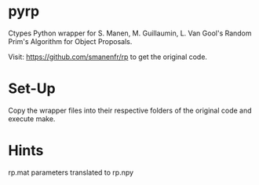 pyrp
====

Ctypes Python wrapper for S. Manen, M. Guillaumin, L. Van Gool's Random Prim's Algorithm for Object Proposals.

Visit: https://github.com/smanenfr/rp to get the original code.

Set-Up
======
Copy the wrapper files into their respective folders of the original code and execute make.

Hints
=====

rp.mat parameters translated to rp.npy

